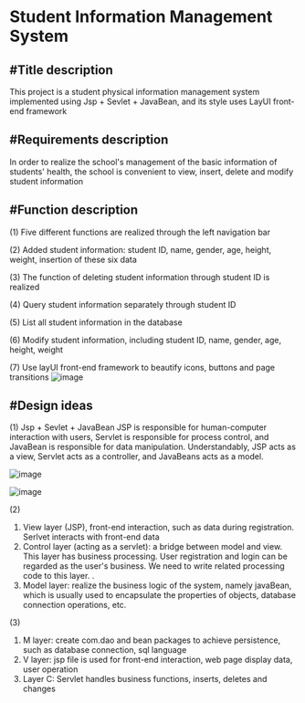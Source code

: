 Student Information Management System
=====================================


#Title description
--------------------
This project is a student physical information management system implemented using Jsp + Sevlet + JavaBean, and its style uses LayUI front-end framework


#Requirements description
------
  In order to realize the school's management of the basic information of students' health, the school is convenient to view, insert, delete and modify student information





#Function description
-------
(1) Five different functions are realized through the left navigation bar

(2) Added student information: student ID, name, gender, age, height, weight, insertion of these six data

(3) The function of deleting student information through student ID is realized

(4) Query student information separately through student ID

(5) List all student information in the database

(6) Modify student information, including student ID, name, gender, age, height, weight

(7) Use layUI front-end framework to beautify icons, buttons and page transitions
![image](https://github.com/wys9853/Student-Information-Management-System/blob/master/image/1.png)





#Design ideas
-----
(1) Jsp + Sevlet + JavaBean
JSP is responsible for human-computer interaction with users, Servlet is responsible for process control, and JavaBean is responsible for data manipulation.
Understandably, JSP acts as a view, Servlet acts as a controller, and JavaBeans acts as a model.

![image](https://github.com/wys9853/Student-Information-Management-System/blob/master/image/2.png)

![image](https://github.com/wys9853/Student-Information-Management-System/blob/master/image/3.png)

(2)
1. View layer (JSP), front-end interaction, such as data during registration. Serlvet interacts with front-end data
2. Control layer (acting as a servlet): a bridge between model and view. This layer has business processing. User registration and login can be regarded as the user's business. We need to write related processing code to this layer. .
3. Model layer: realize the business logic of the system, namely javaBean, which is usually used to encapsulate the properties of objects, database connection operations, etc.

(3)
1. M layer: create com.dao and bean packages to achieve persistence, such as database connection, sql language
2. V layer: jsp file is used for front-end interaction, web page display data, user operation
3. Layer C: Servlet handles business functions, inserts, deletes and changes


